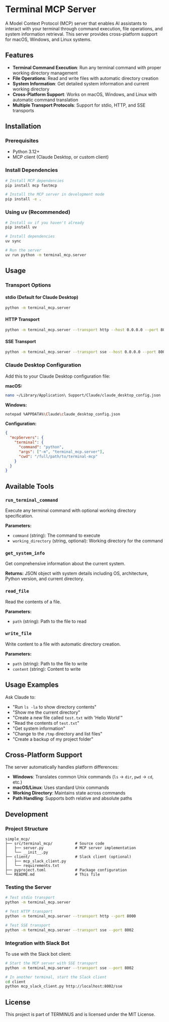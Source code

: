 # Terminal MCP Server

A Model Context Protocol (MCP) server that enables AI assistants to interact with your terminal through command execution, file operations, and system information retrieval. This server provides cross-platform support for macOS, Windows, and Linux systems.

## Features

- **Terminal Command Execution**: Run any terminal command with proper working directory management
- **File Operations**: Read and write files with automatic directory creation
- **System Information**: Get detailed system information and current working directory
- **Cross-Platform Support**: Works on macOS, Windows, and Linux with automatic command translation
- **Multiple Transport Protocols**: Support for stdio, HTTP, and SSE transports

## Installation

### Prerequisites
- Python 3.12+
- MCP client (Claude Desktop, or custom client)

### Install Dependencies

```bash
# Install MCP dependencies
pip install mcp fastmcp

# Install the MCP server in development mode
pip install -e .
```

### Using uv (Recommended)

```bash
# Install uv if you haven't already
pip install uv

# Install dependencies
uv sync

# Run the server
uv run python -m terminal_mcp.server
```

## Usage

### Transport Options

#### stdio (Default for Claude Desktop)
```bash
python -m terminal_mcp.server
```

#### HTTP Transport
```bash
python -m terminal_mcp.server --transport http --host 0.0.0.0 --port 8000
```

#### SSE Transport
```bash
python -m terminal_mcp.server --transport sse --host 0.0.0.0 --port 8002
```

### Claude Desktop Configuration

Add this to your Claude Desktop configuration file:

**macOS:**
```bash
nano ~/Library/Application\ Support/Claude/claude_desktop_config.json
```

**Windows:**
```bash
notepad %APPDATA%\Claude\claude_desktop_config.json
```

**Configuration:**
```json
{
  "mcpServers": {
    "terminal": {
      "command": "python",
      "args": ["-m", "terminal_mcp.server"],
      "cwd": "/full/path/to/terminal-mcp"
    }
  }
}
```

## Available Tools

### `run_terminal_command`
Execute any terminal command with optional working directory specification.

**Parameters:**
- `command` (string): The command to execute
- `working_directory` (string, optional): Working directory for the command

### `get_system_info`
Get comprehensive information about the current system.

**Returns:** JSON object with system details including OS, architecture, Python version, and current directory.

### `read_file`
Read the contents of a file.

**Parameters:**
- `path` (string): Path to the file to read

### `write_file`
Write content to a file with automatic directory creation.

**Parameters:**
- `path` (string): Path to the file to write
- `content` (string): Content to write

## Usage Examples

Ask Claude to:

- "Run `ls -la` to show directory contents"
- "Show me the current directory"
- "Create a new file called `test.txt` with 'Hello World'"
- "Read the contents of `test.txt`"
- "Get system information"
- "Change to the `/tmp` directory and list files"
- "Create a backup of my project folder"

## Cross-Platform Support

The server automatically handles platform differences:

- **Windows**: Translates common Unix commands (`ls` → `dir`, `pwd` → `cd`, etc.)
- **macOS/Linux**: Uses standard Unix commands
- **Working Directory**: Maintains state across commands
- **Path Handling**: Supports both relative and absolute paths

## Development

### Project Structure
```
simple_mcp/
├── src/terminal_mcp/          # Source code
│   ├── server.py              # MCP server implementation
│   └── __init__.py
├── client/                    # Slack client (optional)
│   ├── mcp_slack_client.py
│   └── requirements.txt
├── pyproject.toml             # Package configuration
└── README.md                  # This file
```

### Testing the Server

```bash
# Test stdio transport
python -m terminal_mcp.server

# Test HTTP transport
python -m terminal_mcp.server --transport http --port 8000

# Test SSE transport
python -m terminal_mcp.server --transport sse --port 8002
```

### Integration with Slack Bot

To use with the Slack bot client:

```bash
# Start the MCP server with SSE transport
python -m terminal_mcp.server --transport sse --port 8002

# In another terminal, start the Slack client
cd client
python mcp_slack_client.py http://localhost:8002/sse
```

## License

This project is part of TERMINUS and is licensed under the MIT License.